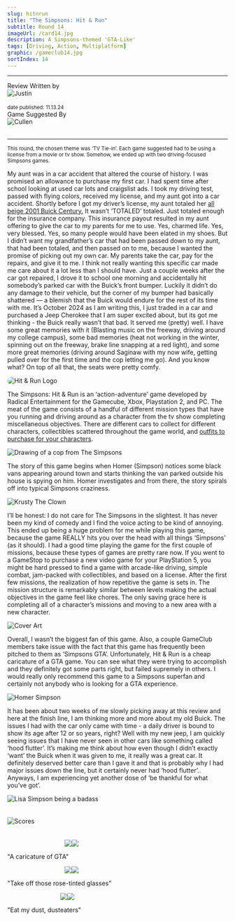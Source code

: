 ```yaml
---
slug: hitnrun
title: "The Simpsons: Hit & Run"
subtitle: Round 14
imageUrl: /card14.jpg
description: A Simpsons-themed 'GTA-Like'
tags: [Driving, Action, Multiplatform]
graphic: /gameclub14.jpg
sortIndex: 14
---
```

---

<div class="reviewinfo">
	
<div style=""><span>Review Written by</span>
<div class="reviewimg"><img src="/reviews/reviewjustin.png"
alt="Justin"/> </div><br>
<sub>date published: 11.13.24</sub></div>

<div style=""><span>Game Suggested By</span>
<div class="reviewimg"><img src="/reviews/reviewcullen.png"
alt="Cullen"/> </div><br></div>

</div>

---
<sub>This round, the chosen theme was ‘TV Tie-in’. Each game suggested had to be using a license from a movie or tv show. Somehow, we ended up with two driving-focused Simpsons games.</sub>


My aunt was in a car accident that altered the course of history. I was promised an allowance to purchase my first car. I had spent time after school looking at used car lots and craigslist ads. I took my driving test, passed with flying colors, received my license, and my aunt got into a car accident. Shortly before I got my driver’s license, my aunt totaled her [all beige 2001 Buick Century.](/reviews/hitnrun/century.jpg) It wasn’t ‘TOTALED’ totaled. Just totaled enough for the insurance company. This insurance payout resulted in my aunt offering to give the car to my parents for me to use. Yes, charmed life. Yes, very blessed. Yes, so many people would have been elated in my shoes. But I didn’t want my grandfather’s car that had been passed down to my aunt, that had been totaled, and then passed on to me, because I wanted the promise of picking out my own car. My parents take the car, pay for the repairs, and give it to me. I think not really wanting this specific car made me care about it a lot less than I should have. Just a couple weeks after the car got repaired, I drove it to school one morning and accidentally hit somebody’s parked car with the Buick’s front bumper. Luckily it didn’t do any damage to their vehicle, but the corner of my bumper had basically shattered — a blemish that the Buick would endure for the rest of its time with me. It’s October 2024 as I am writing this, I just traded in a car and purchased a Jeep Cherokee that I am super excited about, but its got me thinking - the Buick really wasn’t that bad. It served me (pretty) well. I have some great memories with it (Blasting music on the freeway, driving around my college campus), some bad memories (heat not working in the winter, spinning out on the freeway, brake line snapping at a red light), and some more great memories (driving around Saginaw with my now wife, getting pulled over for the first time and the cop letting me go). And you know what? On top of all that, the seats were pretty comfy.
<div class="reviewlogo"><img src="/reviews/hitnrun/logo.png"
alt="Hit & Run Logo" style="border-radius: 20px;"/></div>

The Simpsons: Hit & Run is an ‘action-adventure’ game developed by Radical Entertainment for the Gamecube, Xbox, Playstation 2, and PC. The meat of the game consists of a handful of different mission types that have you running and driving around as a character from the tv show completing miscellaneous objectives. There are different cars to collect for different characters, collectibles scattered throughout the game world, and [outfits to purchase for your characters](/reviews/hitnrun/outfit.jpg).

<div class="reviewsplit"><img src="/reviews/hitnrun/cop.png"
alt="Drawing of a cop from The Simpsons" /><div>

The story of this game begins when Homer (Simpson) notices some black vans appearing around town and starts thinking the van parked outside his house is spying on him. Homer investigates and from there, the story spirals off into typical Simpsons craziness. 

<div class="reviewsplit"><img src="/reviews/hitnrun/krusty.gif"
alt="Krusty The Clown" /><div>

I’ll be honest: I do not care for The Simpsons in the slightest. It has never been my kind of comedy and I find the voice acting to be kind of annoying. This ended up being a huge problem for me while playing this game, because the game REALLY hits you over the head with all things ‘Simpsons’ (as it should). I had a good time playing the game for the first couple of missions, because these types of games are pretty rare now. If you went to a GameStop to purchase a new video game for your PlayStation 5, you might be hard pressed to find a game with arcade-like driving, simple combat, jam-packed with collectibles, and based on a license. After the first few missions, the realization of how repetitive the game is sets in. The mission structure is remarkably similar between levels making the actual objectives in the game feel like chores. The only saving grace here is completing all of a character’s missions and moving to a new area with a new character. 

<div class="reviewsplit"><img src="/reviews/hitnrun/cover.jpg"
alt="Cover Art" /><div>

Overall, I wasn’t the biggest fan of this game. Also, a couple GameClub members take issue with the fact that this game has frequently been pitched to them as ‘Simpsons GTA’. Unfortunately, Hit & Run is a cheap caricature of a GTA game. You can see what they were trying to accomplish and they definitely got some parts right, but failed supremely in others. I would really only recommend this game to a Simpsons superfan and certainly not anybody who is looking for a GTA experience.

<div class="reviewsplit"><img src="/reviews/hitnrun/homer.jpg"
alt="Homer Simpson" /><div>

It has been about two weeks of me slowly picking away at this review and here at the finish line, I am thinking more and more about my old Buick. The issues I had with the car only came with time - a daily driver is bound to show its age after 12 or so years, right? Well with my new jeep, I am quickly seeing issues that I have never seen in other cars like something called ‘hood flutter’. It’s making me think about how even though I didn’t exactly ‘want’ the Buick when it was given to me, it really was a great car. It definitely deserved better care than I gave it and that is probably why I had major issues down the line, but it certainly never had ‘hood flutter’.. Anyways, I am experiencing yet another dose of ‘be thankful for what you’ve got’.

<div class="reviewsplit"><img src="/reviews/hitnrun/lisa.gif"
alt="Lisa Simpson being a badass" /><div>
<br><br>

<div class="reviewsplit"><img src="/reviews/scores/scoresoutline.png"
alt="Scores" /><div>

<br>
<br>

<div class="scores" style=" width: 100%;">
	 
<div class="stars"><img src="/reviews/reviewjustin.png" style="margin-left: 26%; height: auto;"><img src="/reviews/scores/2star.png"><p>"A caricature of GTA"</p></div>

<div class="cstars"><img src="/reviews/reviewcullen.png" style="margin-left: 26%; height: auto;"><img src="/reviews/scores/2star.png"><p>"Take off those rose-tinted glasses"</p></div>

<div class="pstars"><img src="/reviews/reviewpatrick.png" style="margin-left: 24%; height: auto;"><img src="/reviews/scores/4star.png"><p>"Eat my dust, dusteaters"</p></div></div>

</div>




